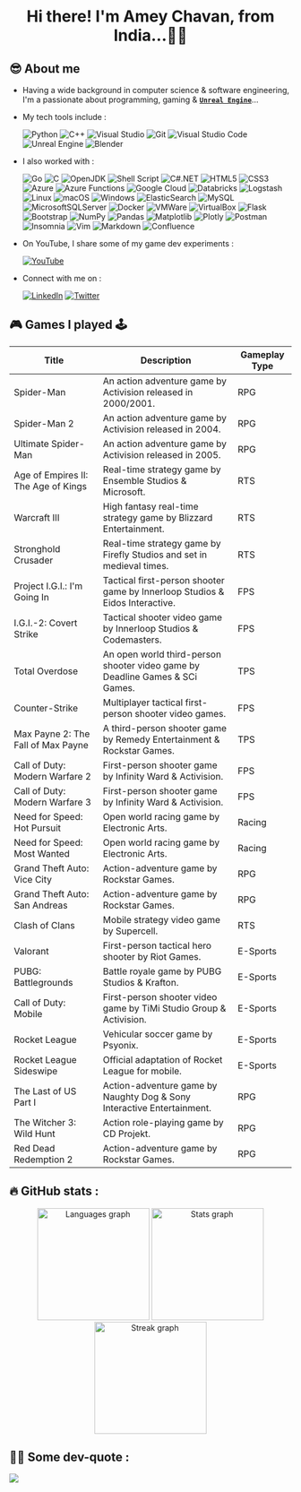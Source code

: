 <!-- 
<div align="center">
  <img height="300px" src="./coding_1.gif" />
</div>
-->

<!--
<div align="center">
  <img src="https://visitor-badge.laobi.icu/badge?page_id=apchavan.apchavan&left_text=Profile%20Visits" />
</div>
-->

<h1 align="center">Hi there! I'm <b>Amey Chavan</b>, from India...👋🏻</h1>

<h2 align="left">😎 About me</h2>

<p align="left">
 
- Having a wide background in computer science & software engineering, I'm a passionate about programming, gaming & [**`Unreal Engine`**](https://www.unrealengine.com/)...

- My tech tools include :

  ![Python](https://img.shields.io/badge/Python-FFD43B?style=for-the-badge&logo=python&logoColor=blue)
  ![C++](https://img.shields.io/badge/C%2B%2B-00599C?style=for-the-badge&logo=c%2B%2B&logoColor=white)
  ![Visual Studio](https://img.shields.io/badge/Visual_Studio-5C2D91?style=for-the-badge&logo=visual%20studio&logoColor=white)
  ![Git](https://img.shields.io/badge/Git-FF5500?style=for-the-badge&logo=git&logoColor=white)
  ![Visual Studio Code](https://img.shields.io/badge/Visual_Studio_Code-0078D4?style=for-the-badge&logo=visual%20studio%20code&logoColor=white)
  ![Unreal Engine](https://img.shields.io/badge/unrealengine-%23313131?style=for-the-badge&logo=unrealengine&logoColor=white)
  ![Blender](https://img.shields.io/badge/blender-%23F5792A?style=for-the-badge&logo=blender&logoColor=white)

- I also worked with :

  ![Go](https://img.shields.io/badge/Go-00ADD8?style=for-the-badge&logo=go&logoColor=white)
  ![C](https://img.shields.io/badge/C-00599C?style=for-the-badge&logo=c&logoColor=white)
  ![OpenJDK](https://img.shields.io/badge/OpenJDK-ED8B00?style=for-the-badge&logo=openjdk&logoColor=white)
  ![Shell Script](https://img.shields.io/badge/Shell_script-000000?style=for-the-badge&logo=gnu-bash&logoColor=white)
  ![C#.NET](https://img.shields.io/badge/c%23-%23239120?style=for-the-badge&logo=c-sharp&logoColor=white)
  ![HTML5](https://img.shields.io/badge/html5-FF8500?style=for-the-badge&logo=html5&logoColor=white)
  ![CSS3](https://img.shields.io/badge/css3-2050FF?style=for-the-badge&logo=css3&logoColor=white)
  ![Azure](https://img.shields.io/badge/Azure-2050FF?style=for-the-badge&logo=microsoftazure&logoColor=white)
  ![Azure Functions](https://img.shields.io/badge/Azure_Functions-0062AD?style=for-the-badge&logo=azure-functions&logoColor=white)
  ![Google Cloud](https://img.shields.io/badge/Google%20Cloud-FF5500?style=for-the-badge&logo=google-cloud&logoColor=white)
  ![Databricks](https://img.shields.io/badge/Databricks-FF3621?style=for-the-badge&logo=Databricks&logoColor=white)
  ![Logstash](https://img.shields.io/badge/Logstash-005571?style=for-the-badge&logo=Logstash&logoColor=white)
  ![Linux](https://img.shields.io/badge/Linux-FCC624?style=for-the-badge&logo=linux&logoColor=black)
  ![macOS](https://img.shields.io/badge/mac%20os-000000?style=for-the-badge&logo=apple&logoColor=white)
  ![Windows](https://img.shields.io/badge/Windows-0078D6?style=for-the-badge&logo=windows&logoColor=white)
  ![ElasticSearch](https://img.shields.io/badge/-ElasticSearch-005571?style=for-the-badge&logo=elasticsearch)
  ![MySQL](https://img.shields.io/badge/MySQL-005C84?style=for-the-badge&logo=mysql&logoColor=white)
  ![MicrosoftSQLServer](https://img.shields.io/badge/Microsoft%20SQL%20Server-CC2927?style=for-the-badge&logo=microsoft%20sql%20server&logoColor=white)
  ![Docker](https://img.shields.io/badge/docker-00C0FF?style=for-the-badge&logo=docker&logoColor=white)
  ![VMWare](https://img.shields.io/badge/VMware-231f20?style=for-the-badge&logo=VMware&logoColor=white)
  ![VirtualBox](https://img.shields.io/badge/VirtualBox-21416b?style=for-the-badge&logo=VirtualBox&logoColor=white)
  ![Flask](https://img.shields.io/badge/Flask-000000?style=for-the-badge&logo=flask&logoColor=white)
  ![Bootstrap](https://img.shields.io/badge/Bootstrap-BF00FF?style=for-the-badge&logo=bootstrap&logoColor=white)
  ![NumPy](https://img.shields.io/badge/Numpy-777BB4?style=for-the-badge&logo=numpy&logoColor=white)
  ![Pandas](https://img.shields.io/badge/Pandas-2C2D72?style=for-the-badge&logo=pandas&logoColor=white)
  ![Matplotlib](https://img.shields.io/badge/Matplotlib-2080FF?style=for-the-badge&logo=Matplotlib&logoColor=white)
  ![Plotly](https://img.shields.io/badge/Plotly-239120?style=for-the-badge&logo=plotly&logoColor=white)
  ![Postman](https://img.shields.io/badge/Postman-FF6C37?style=for-the-badge&logo=postman&logoColor=white)
  ![Insomnia](https://img.shields.io/badge/Insomnia-black?style=for-the-badge&logo=insomnia&logoColor=5849BE)
  ![Vim](https://img.shields.io/badge/VIM-008F00?&style=for-the-badge&logo=vim&logoColor=white)
  ![Markdown](https://img.shields.io/badge/Markdown-000000?style=for-the-badge&logo=markdown&logoColor=white)
  ![Confluence](https://img.shields.io/badge/Confluence-000FFF?style=for-the-badge&logo=confluence&logoColor=white)

- On YouTube, I share some of my game dev experiments :

  [![YouTube](https://img.shields.io/badge/YouTube-FF0000?style=for-the-badge&logo=youtube&logoColor=white)](https://youtube.com/@AmeysGameLab)

- Connect with me on :

  [![LinkedIn](https://img.shields.io/badge/LinkedIn-0077B5?style=for-the-badge&logo=linkedin&logoColor=white)](https://linkedin.com/in/apchavan)
  [![Twitter](https://img.shields.io/badge/Twitter-1DA1F2?style=for-the-badge&logo=twitter&logoColor=white)](https://twitter.com/apchavan) 
  <!-- [![Medium](https://img.shields.io/badge/Medium-12100E?style=for-the-badge&logo=medium&logoColor=white)](https://apchavan.medium.com) -->

</p>

<h2 align="left">🎮 Games I played 🕹️</h2>

<div align="center">

| Title | Description | Gameplay Type |
| ----------- | ----------- | ----------- |
| Spider-Man | An action adventure game by Activision released in 2000/2001. | RPG |
| Spider-Man 2 | An action adventure game by Activision released in 2004. | RPG |
| Ultimate Spider-Man | An action adventure game by Activision released in 2005. | RPG |
| Age of Empires II: The Age of Kings | Real-time strategy game by Ensemble Studios & Microsoft. | RTS |
| Warcraft III | High fantasy real-time strategy game by Blizzard Entertainment. | RTS |
| Stronghold Crusader | Real-time strategy game by Firefly Studios and set in medieval times. | RTS |
| Project I.G.I.: I'm Going In | Tactical first-person shooter game by Innerloop Studios & Eidos Interactive. | FPS |
| I.G.I.-2: Covert Strike | Tactical shooter video game by Innerloop Studios & Codemasters. | FPS |
| Total Overdose | An open world third-person shooter video game by Deadline Games & SCi Games. | TPS |
| Counter-Strike | Multiplayer tactical first-person shooter video games. | FPS |
| Max Payne 2: The Fall of Max Payne | A third-person shooter game by Remedy Entertainment & Rockstar Games. | TPS |
| Call of Duty: Modern Warfare 2 | First-person shooter game by Infinity Ward & Activision. | FPS |
| Call of Duty: Modern Warfare 3 | First-person shooter game by Infinity Ward & Activision. | FPS |
| Need for Speed: Hot Pursuit | Open world racing game by Electronic Arts. | Racing |
| Need for Speed: Most Wanted | Open world racing game by Electronic Arts. | Racing |
| Grand Theft Auto: Vice City | Action-adventure game by Rockstar Games. | RPG |
| Grand Theft Auto: San Andreas | Action-adventure game by Rockstar Games. | RPG |
| Clash of Clans | Mobile strategy video game by Supercell. | RTS |
| Valorant | First-person tactical hero shooter by Riot Games. | E-Sports |
| PUBG: Battlegrounds | Battle royale game by PUBG Studios & Krafton. | E-Sports |
| Call of Duty: Mobile | First-person shooter video game by TiMi Studio Group & Activision. | E-Sports |
| Rocket League | Vehicular soccer game by Psyonix. | E-Sports |
| Rocket League Sideswipe | Official adaptation of Rocket League for mobile. | E-Sports |
| The Last of US Part I | Action-adventure game by Naughty Dog & Sony Interactive Entertainment. | RPG |
| The Witcher 3: Wild Hunt | Action role-playing game by CD Projekt. | RPG |
| Red Dead Redemption 2 | Action-adventure game by Rockstar Games. | RPG |

</div>

<h2 align="left">🔥 GitHub stats :</h2>

<div align="center">

  <img src="https://github-readme-stats.vercel.app/api/top-langs?username=apchavan&locale=en&hide_title=false&layout=compact&card_width=320&langs_count=15&theme=monokai&order=2&custom_title=Programming%20Stats" height="200" alt="Languages graph" />
  <img src="https://github-readme-stats.vercel.app/api?username=apchavan&hide_title=false&hide_rank=true&show_icons=true&include_all_commits=true&count_private=true&disable_animations=false&theme=monokai&locale=en&order=1&custom_title=Amey's%20Profile%20Stats" height="200" alt="Stats graph" />
  <img src="https://streak-stats.demolab.com?user=apchavan&locale=en&mode=weekly&theme=monokai&border_radius=5&order=3" height="200" alt="Streak graph" />

</div>

<h2 align="left">✍🏻 Some dev-quote :</h2>

![](https://quotes-github-readme.vercel.app/api?type=horizontal&theme=monokai)

<!--
<h3 align="left">🏆 GitHub Trophies :</h3>

![](https://github-profile-trophy.vercel.app/?username=apchavan&theme=monokai&no-frame=true&no-bg=false&margin-w=4)

<h3 align="left">🐦 Latest Tweet :</h3>

[![](https://gtce.itsvg.in/api?username=apchavan&theme=monokai)](https://github.com/VishwaGauravIn/github-twitter-card-embed)
-->
